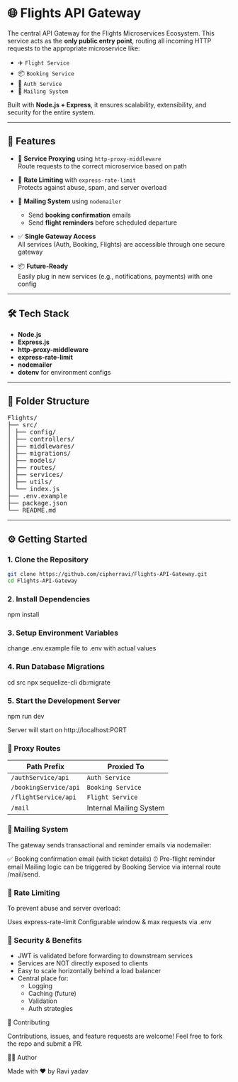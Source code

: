 # 🌐 Flights API Gateway

The central API Gateway for the Flights Microservices Ecosystem. This service acts as the **only public entry point**, routing all incoming HTTP requests to the appropriate microservice like:

- ✈️ `Flight Service`
- 📦 `Booking Service`
- 🔐 `Auth Service`
- 📨 `Mailing System`

Built with **Node.js + Express**, it ensures scalability, extensibility, and security for the entire system.

---

## 🚀 Features

- 🔀 **Service Proxying** using `http-proxy-middleware`  
  Route requests to the correct microservice based on path

- 🔐 **Rate Limiting** with `express-rate-limit`  
  Protects against abuse, spam, and server overload

- 📧 **Mailing System** using `nodemailer`  
  - Send **booking confirmation** emails  
  - Send **flight reminders** before scheduled departure

- ✅ **Single Gateway Access**  
  All services (Auth, Booking, Flights) are accessible through one secure gateway

- 📦 **Future-Ready**  
  Easily plug in new services (e.g., notifications, payments) with one config

---

## 🛠️ Tech Stack

- **Node.js**
- **Express.js**
- **http-proxy-middleware**
- **express-rate-limit**
- **nodemailer**
- **dotenv** for environment configs

---

## 📁 Folder Structure

<pre>
Flights/
├── src/
│ ├── config/
│ ├── controllers/
│ ├── middlewares/
│ ├── migrations/
│ ├── models/
│ ├── routes/
│ ├── services/
│ ├── utils/
│ └── index.js
├── .env.example
├── package.json
└── README.md
</pre>

---

## ⚙️ Getting Started

### 1. Clone the Repository

```bash
git clone https://github.com/cipherravi/Flights-API-Gateway.git
cd Flights-API-Gateway
```


### 2. Install Dependencies

npm install

### 3. Setup Environment Variables
change .env.example file to .env with actual values

### 4. Run Database Migrations

cd src
npx sequelize-cli db:migrate

### 5. Start the Development Server

npm run dev

Server will start on http://localhost:PORT

### 🌉 Proxy Routes
| Path Prefix             | Proxied To              |
| -----------             | ----------------------- |
| `/authService/api`      | `Auth Service`          |
| `/bookingService/api`   | `Booking Service`       |
| `/flightService/api`    | `Flight Service`        |
| `/mail`                 | Internal Mailing System |

### 📧 Mailing System

The gateway sends transactional and reminder emails via nodemailer:

✅ Booking confirmation email (with ticket details)
⏰ Pre-flight reminder email
Mailing logic can be triggered by Booking Service via internal route /mail/send.

### 🚨 Rate Limiting

To prevent abuse and server overload:

Uses express-rate-limit
Configurable window & max requests via .env

### 🔐 Security & Benefits

- JWT is validated before forwarding to downstream services
- Services are NOT directly exposed to clients
- Easy to scale horizontally behind a load balancer
- Central place for:
  - Logging
  - Caching (future)
  - Validation
  - Auth strategies

🤝 Contributing

Contributions, issues, and feature requests are welcome!
Feel free to fork the repo and submit a PR.

👨‍💻 Author

Made with ❤️ by Ravi yadav

